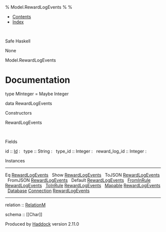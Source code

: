 % Model.RewardLogEvents
% 
% 

-   [Contents](index.html)
-   [Index](doc-index.html)

 

Safe Haskell

None

Model.RewardLogEvents

Documentation
=============

type MInteger = Maybe Integer

data RewardLogEvents

Constructors

RewardLogEvents

 

Fields

id :: [Id](Model-General.html#t:Id)
:    
type :: String
:    
type\_id :: Integer
:    
reward\_log\_id :: Integer
:    

Instances

  --------------------------------------------------------------------------------------------------------------------------------------------------------------- ---
  Eq [RewardLogEvents](Model-RewardLogEvents.html#t:RewardLogEvents)                                                                                               
  Show [RewardLogEvents](Model-RewardLogEvents.html#t:RewardLogEvents)                                                                                             
  ToJSON [RewardLogEvents](Model-RewardLogEvents.html#t:RewardLogEvents)                                                                                           
  FromJSON [RewardLogEvents](Model-RewardLogEvents.html#t:RewardLogEvents)                                                                                         
  Default [RewardLogEvents](Model-RewardLogEvents.html#t:RewardLogEvents)                                                                                          
  [FromInRule](Data-InRules.html#t:FromInRule) [RewardLogEvents](Model-RewardLogEvents.html#t:RewardLogEvents)                                                     
  [ToInRule](Data-InRules.html#t:ToInRule) [RewardLogEvents](Model-RewardLogEvents.html#t:RewardLogEvents)                                                         
  [Mapable](Model-General.html#t:Mapable) [RewardLogEvents](Model-RewardLogEvents.html#t:RewardLogEvents)                                                          
  [Database](Model-General.html#t:Database) [Connection](Data-SqlTransaction.html#t:Connection) [RewardLogEvents](Model-RewardLogEvents.html#t:RewardLogEvents)    
  --------------------------------------------------------------------------------------------------------------------------------------------------------------- ---

relation :: [RelationM](Data-Relation.html#t:RelationM)

schema :: [[Char]]

Produced by [Haddock](http://www.haskell.org/haddock/) version 2.11.0
